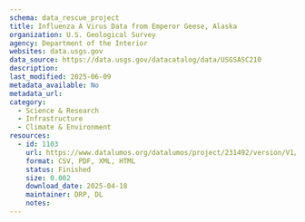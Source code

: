 ```yaml
---
schema: data_rescue_project 
title: Influenza A Virus Data from Emperor Geese, Alaska
organization: U.S. Geological Survey
agency: Department of the Interior
websites: data.usgs.gov
data_source: https://data.usgs.gov/datacatalog/data/USGSASC210
description: 
last_modified: 2025-06-09
metadata_available: No
metadata_url: 
category:
  - Science & Research 
  - Infrastructure 
  - Climate & Environment 
resources:
  - id: 1103
    url: https://www.datalumos.org/datalumos/project/231492/version/V1/view
    format: CSV, PDF, XML, HTML
    status: Finished
    size: 0.002
    download_date: 2025-04-18
    maintainer: DRP, DL
    notes: 
---
```

